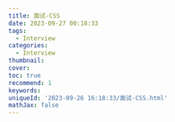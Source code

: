 ```yaml
---
title: 面试-CSS
date: 2023-09-27 00:18:33
tags:
  - Interview
categories:
  - Interview
thumbnail: 
cover: 
toc: true
recommend: 1
keywords: 
uniqueId: '2023-09-26 16:18:33/面试-CSS.html'
mathJax: false
---
```

